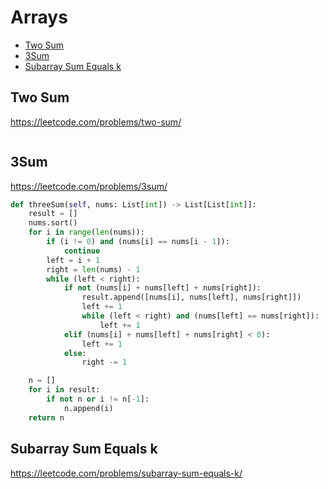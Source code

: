 # Arrays

+ [Two Sum](#two-sum)
+ [3Sum](#3sum)
+ [Subarray Sum Equals k](#subarray-sum-equals-k)

## Two Sum

https://leetcode.com/problems/two-sum/

```python

```

## 3Sum

https://leetcode.com/problems/3sum/

```python
def threeSum(self, nums: List[int]) -> List[List[int]]:
    result = []
    nums.sort()
    for i in range(len(nums)):
        if (i != 0) and (nums[i] == nums[i - 1]):
            continue
        left = i + 1
        right = len(nums) - 1
        while (left < right):
            if not (nums[i] + nums[left] + nums[right]):
                result.append([nums[i], nums[left], nums[right]])
                left += 1
                while (left < right) and (nums[left] == nums[right]):
                    left += 1
            elif (nums[i] + nums[left] + nums[right] < 0):
                left += 1
            else:
                right -= 1

    n = []
    for i in result:
        if not n or i != n[-1]:
            n.append(i)
    return n

```

## Subarray Sum Equals k

https://leetcode.com/problems/subarray-sum-equals-k/

```python

```
